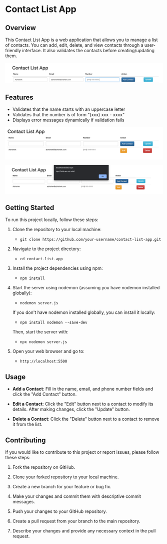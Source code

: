 # Contact List App

## Overview 
This Contact List App is a web application that allows you to manage a list of contacts. You can add, edit, delete, and view contacts through a user-friendly interface. It also validates the contacts before creating/updating them.

![Main Page](./Screenshots/ss2.png)

## Features
- Validates that the name starts with an uppercase letter
- Validates that the number is of form "(xxx) xxx - xxxx"
- Displays error messages dynamically if validation fails

![Adding Page](./Screenshots/ss1.png)

![Error Page](./Screenshots/ss3.png)

## Getting Started

To run this project locally, follow these steps:

1. Clone the repository to your local machine:
   - `git clone https://github.com/your-username/contact-list-app.git`

2. Navigate to the project directory:
   - `cd contact-list-app`

3. Install the project dependencies using npm:
   - `npm install`

4. Start the server using nodemon (assuming you have nodemon installed globally):
   - `nodemon server.js`
   
   If you don't have nodemon installed globally, you can install it locally:
   - `npm install nodemon --save-dev`
   
   Then, start the server with:
   - `npx nodemon server.js`

5. Open your web browser and go to:
   - `http://localhost:5500`

## Usage

- **Add a Contact**: Fill in the name, email, and phone number fields and click the "Add Contact" button.

- **Edit a Contact**: Click the "Edit" button next to a contact to modify its details. After making changes, click the "Update" button.

- **Delete a Contact**: Click the "Delete" button next to a contact to remove it from the list.

## Contributing

If you would like to contribute to this project or report issues, please follow these steps:

1. Fork the repository on GitHub.

2. Clone your forked repository to your local machine.

3. Create a new branch for your feature or bug fix.

4. Make your changes and commit them with descriptive commit messages.

5. Push your changes to your GitHub repository.

6. Create a pull request from your branch to the main repository.

7. Describe your changes and provide any necessary context in the pull request.
